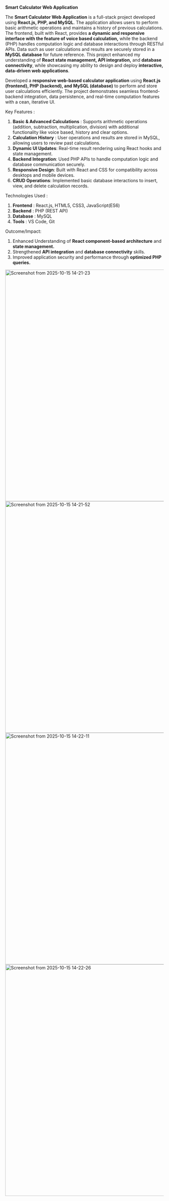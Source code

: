 **Smart Calculator Web Application**

The **Smart Calculator Web Application** is a full-stack project developed using **React.js, PHP, and MySQL**. The application allows users to perform basic arithmetic operations and maintains a history of previous calculations. The frontend, built with React, provides **a dynamic and responsive interface with the feature of voice based calculation,** while the backend (PHP) handles computation logic and database interactions through RESTful APIs. Data such as user calculations and results are securely stored in a **MySQL database** for future reference. This project enhanced my understanding of **React state management, API integration,** and **database connectivity**, while showcasing my ability to design and deploy **interactive, data-driven web applications**.

Developed a **responsive web-based calculator application** using **React.js (frontend), PHP (backend), and MySQL (database)** to perform and store user calculations efficiently. The project demonstrates seamless frontend-backend integration, data persistence, and real-time computation features with a cean, iterative UI.

Key Features : 
1. <b>Basic & Advanced Calculations</b> : Supports arithmetic operations (addition, subtraction, multiplication, division) with additional functionality like voice based, history and clear options. 
2. **Calculation History** : User operations and results are stored in MySQL, allowing users to review past calculations.
3. **Dynamic UI Updates**: Real-time result rendering using React hooks and state management.
4. **Backend Integration**: Used PHP APIs to handle computation logic and database communication securely.
5. **Responsive Design**: Built with React and CSS for compatibility across desktops and mobile devices.
6. **CRUD Operations**: Implemented basic database interactions to insert, view, and delete calculation records.

Technologies Used : 
1. **Frontend** : React.js, HTML5, CSS3, JavaScript(ES6)
2. **Backend** : PHP (REST API)
3. **Database** : MySQL
4. **Tools** : VS Code, Git

Outcome/Impact:
1. Enhanced Understanding of **React component-based architecture** and **state management.**
2. Strengthened **API integration** and **database connectivity** skills.
3. Improved application security and performance through **optimized PHP queries.**

<img width="1361" height="734" alt="Screenshot from 2025-10-15 14-21-23" src="https://github.com/user-attachments/assets/92ac1c70-d606-4aa8-b54c-2a1e434d1075" />

<img width="1361" height="734" alt="Screenshot from 2025-10-15 14-21-52" src="https://github.com/user-attachments/assets/e13ccc78-13c3-4364-bd7f-1f7a7ad417df" />

<img width="1361" height="734" alt="Screenshot from 2025-10-15 14-22-11" src="https://github.com/user-attachments/assets/974d3e2d-80fc-4744-a005-def7156f0634" />

<img width="1361" height="734" alt="Screenshot from 2025-10-15 14-22-26" src="https://github.com/user-attachments/assets/672f85b9-f621-4f23-be04-7b3efadad804" />



